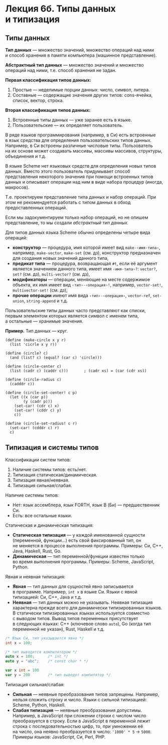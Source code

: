 Лекция 6б. Типы данных и типизация
==================================
Типы данных
-----------

**Тип данных** — множество значений, множество операций над ними и способ
хранения в памяти компьютера (машинное представление).

**Абстрактный тип данных** — множество значений и множество операций над
ними, т.е. способ хранения не задан.

**Первая классификация типов данных:**

1. Простые — неделимые порции данных: число, символ, литера.
2. Составные — содержащие значения других типов: cons-ячейка, список,
   вектор, строка.

**Вторая классификация типов данных:**

1. Встроенные типы данных — уже заранее есть в языке.
2. Пользовательские — их определяет пользователь.

В ряде языков программирования (например, в Си) есть встроенные в язык
средства для определения пользовательских типов данных. Например, в Си
встроены различные числовые типы. Пользователь на их основе может
создавать массивы, массивы массивов, структуры, объединения и т.д.

В языке Scheme нет языковых средств для определения новых типов данных.
Вместо этого пользователь придумывает способ представления некоторого
значения при помощи встроенных типов данных и описывает операции над
ним в виде набора процедур (иногда, макросов).

Т.е. проектируем представление типа данных и набор операций. При этом
не рекомендуется работать с типом данных в обход предоставленных операций.

Если мы задокументируем только набор операций, но не опишем представление,
то мы создали _абстрактный тип данных._

Для типов данных языка Scheme обычно определены четыре вида операций:

* **конструктор** — процедура, имя которой имеет вид `make-‹имя-типа›`,
  например, `make-vector`, `make-set` (см. дз), конструктор
  предназначен для создания новых значений данного типа,
* **предикат типа** — процедура, возвращающая `#t`, если её аргумент
  является значением данного типа, имеет имя `‹имя-типа›?`: `vector?`,
  `set?` (см. дз), `multi-vector?` (см. дз),
* **модификаторы** — операции, меняющие на месте содержимое объекта,
  их имя имеет вид `‹тип›-‹операция›!`, например, `vector-set!`,
  `multivector-set!` (см. дз),
* **прочие операции** имеют имя вида `‹тип›-‹операция›`, `vector-ref`,
  `set-union`, `string-append` и т.д.

Пользовательские типы данных часто представляют как списки, первым
элементом которых является символ с именем типа, а остальные — хранимые
значения.

**Пример.** Тип данных — круг.

    (define (make-circle x y r)
      (list 'cicrle x y r))

    (define (circle? c)
      (and (list? c) (equal? (car c) 'circle)))

    (define (circle-center c)
      (list (cadr c) (caddr c)))       ; (cadr xs) = (car (cdr xs))

    (define (circle-radius c)
      (cadddr c))

    (define (circle-set-center! c p)
      (let ((x (car p))
            (y (cadr p)))
        (set-car! (cdr c) x)
        (set-car! (cddr c) y)
        c))

    (define (circle-set-radius! c r)
      (set-car! (cdddr c) r)
      c)

Типизация и системы типов
-------------------------

Классификации систем типов:

1. Наличие системы типов: есть/нет.
2. Типизация статическая/динамическая.
3. Типизация явная/неявная.
4. Типизация сильная/слабая.

Наличие системы типов:

* Нет: язык ассемблера, язык FORTH, язык B (Би) — предшественник Си.
* Есть: все остальные языки.

Статическая и динамическая типизация:

* **Статическая типизация** — у каждой именованной сущности (переменной,
  функции…) есть свой фиксированный тип, он не меняется в процессе
  выполнения программы. Примеры: Си, C++, Java, Haskell, Rust, Go.
* **Динамическая** — тип переменной/функции известен только во время
  выполнения программы. Примеры: Scheme, JavaScript, Python.

Явная и неявная типизация:

* **Явная** — тип данных для сущностей явно записывается в программе.
  Например, `int x` в языке Си. Языки с явной типизацией: Си, C++,
  Java и т.д.
* **Неявная** — тип данных можно не указывать. Неявная типизация
  характерна прежде всего для динамически типизированных языков.
  В статически типизированных языках используется совместно с выводом
  типов. Вывод типов переменных присутствует в следующих языках: C++
  (ключевое слово `auto`), Go (когда тип переменной не указан), Rust,
  Haskell и т.д.

```c++
/* Язык Си, тип указывается явно */
int x = 100;
```

```c++
/* тип выводится компилятором */
auto x = 100;      /* int */
auto y = "abc";    /* const char * */
```

```go
var x int = 100
var y = 200        /* тип выведет компилятор */
```

Типизация сильная/слабая:

* **Сильная** — неявные преобразования типов запрещены. Например, нельзя
  сложить строку и число. Языки с сильной типизацией: Scheme, Python,
  Haskell.
* **Слабая типизация** — неявные преобразования допустимы. Например,
  в JavaScript при сложении строки с числом число преобразуется в строку.
  Если в JavaScript в переменной лежит строка с последовательностью цифр,
  то, при умножении её на число, она неявно преобразуется в число:
  `'1000' * 5` → `5000`. Примеры языков: JavaScript, Си, Perl, PHP.












